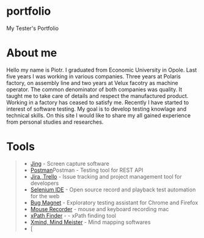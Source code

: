 # portfolio
My Tester's Portfolio
# About me
Hello my name is Piotr. I graduated from Economic University in Opole. Last five years I was working in various companies. Three years at Polaris factory, on assembly line and two years at Velux facotry as machine operator. The common denominator of both companies was quality. It taught me to take care of details and respect the manufactured product. Working in a factory has ceased to satisfy me. Recently I have started to interest of software testing. My goal is to develop testing knowlage and technical skills. On this site I would like to share my all gained experience from personal studies and researches. 
# Tools
> - [Jing](https://www.techsmith.com/jing-tool.html) - Screen capture software
> - [Postman](https://www.postman.com/)Postman - Testing tool for REST API
> - [Jira, Trello](https://www.atlassian.com/pl/software/jira) - Issue tracking and project management tool for developers
> - [Selenium IDE](https://chrome.google.com/webstore/detail/selenium-ide/mooikfkahbdckldjjndioackbalphokd) - Open source record and playback test automation for the web
> - [Bug Magnet](https://chrome.google.com/webstore/detail/bug-magnet/efhedldbjahpgjcneebmbolkalbhckfi?hl=pl) - Exploratory testing assistant for Chrome and Firefox
> - [Mouse Recorder](https://www.mouserecorder.com/) - mouse and keyboard recording mac
> - [xPath Finder](https://chrome.google.com/webstore/detail/xpath-finder/ihnknokegkbpmofmafnkoadfjkhlogph) - - xPath finding tool
> - [Xmind, Mind Meister](https://www.mindmeister.com/) - Mind mapping softwares
> - [
